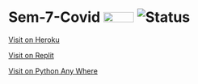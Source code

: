 # Sem-7-Covid <img src="https://raw.githubusercontent.com/Atharv-Chaudhari/Project-Covid-Cache/main/arrow.gif" width="60" height="20" /> ![Status](https://github.com/Atharv-Chaudhari/Sem-7-Covid/actions/workflows/django.yml/badge.svg)

[Visit on Heroku](https://covid-infy-soars.herokuapp.com/)

[Visit on Replit](https://infysoars.doanything.repl.co/)

[Visit on Python Any Where](https://infysoars.pythonanywhere.com)
